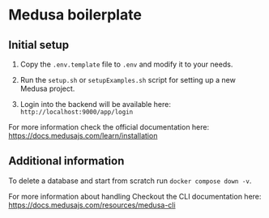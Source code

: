 # Medusa boilerplate

## Initial setup

1. Copy the `.env.template` file to `.env` and modify it to your needs.

2. Run the `setup.sh` or `setupExamples.sh` script for setting up a new Medusa project.

3. Login into the backend will be available here: `http://localhost:9000/app/login`

For more information check the official documentation here: https://docs.medusajs.com/learn/installation

## Additional information

To delete a database and start from scratch run `docker compose down -v`.

For more information about handling Checkout the CLI documentation here: https://docs.medusajs.com/resources/medusa-cli
